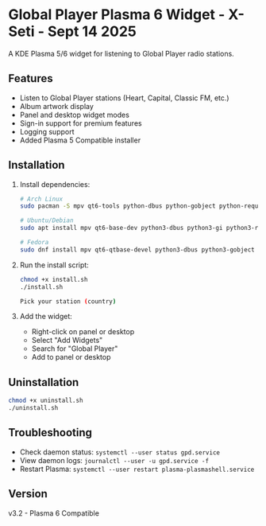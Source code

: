 # Global Player Plasma 6 Widget - X-Seti - Sept 14 2025

A KDE Plasma 5/6 widget for listening to Global Player radio stations.

## Features
- Listen to Global Player stations (Heart, Capital, Classic FM, etc.)
- Album artwork display
- Panel and desktop widget modes
- Sign-in support for premium features
- Logging support
- Added Plasma 5 Compatible installer

## Installation

1. Install dependencies:
   ```bash
   # Arch Linux
   sudo pacman -S mpv qt6-tools python-dbus python-gobject python-requests python-pyqt6-webengine
   
   # Ubuntu/Debian
   sudo apt install mpv qt6-base-dev python3-dbus python3-gi python3-requests python3-pyqt6.qtwebengine
   
   # Fedora
   sudo dnf install mpv qt6-qtbase-devel python3-dbus python3-gobject python3-requests python3-pyqt6-webengine
   ```

2. Run the install script:
   ```bash
   chmod +x install.sh
   ./install.sh

   Pick your station (country)

3. Add the widget:
   - Right-click on panel or desktop
   - Select "Add Widgets"
   - Search for "Global Player"
   - Add to panel or desktop

## Uninstallation

```bash
chmod +x uninstall.sh
./uninstall.sh
```

## Troubleshooting

- Check daemon status: `systemctl --user status gpd.service`
- View daemon logs: `journalctl --user -u gpd.service -f`
- Restart Plasma: `systemctl --user restart plasma-plasmashell.service`

## Version
v3.2 - Plasma 6 Compatible
